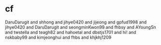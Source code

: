 # cf
DaruDarugit and shhong and jihye0420 and jijeong and gpfud1998 and jihye0420 and DaruDarugit and seongminKwon99 and fhbsy and AYoungSn and twstella and teagh82 and hahoetal and dbstjs1701 and hi! and nskbaby99 and kimjeonghui and fhbs and khjkhj1209